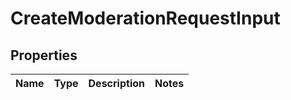 
# CreateModerationRequestInput

## Properties
Name | Type | Description | Notes
------------ | ------------- | ------------- | -------------



